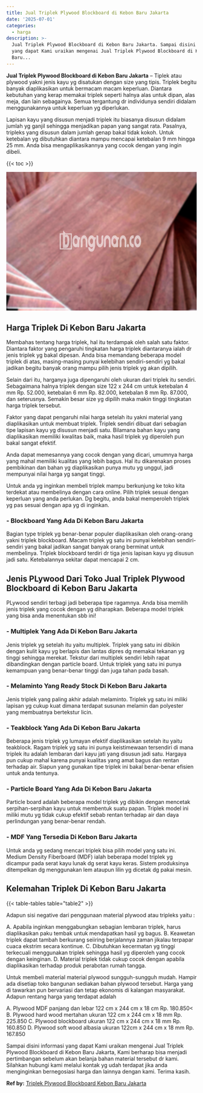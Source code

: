 ```yaml
---
title: Jual Triplek Plywood Blockboard di Kebon Baru Jakarta
date: '2025-07-01'
categories:
  - harga
description: >-
  Jual Triplek Plywood Blockboard di Kebon Baru Jakarta. Sampai disini informasi
  yang dapat Kami uraikan mengenai Jual Triplek Plywood Blockboard di Kebon
  Baru...
---
```


**Jual Triplek Plywood Blockboard di Kebon Baru Jakarta** – Tiplek atau plywood yakni jenis kayu yg disatukan dengan size yang tipis. Triplek begitu banyak diaplikasikan untuk bermacam macam keperluan. Diantara kebutuhan yang kerap memakai triplek seperti halnya alas untuk dipan, alas meja, dan lain sebagainya. Semua tergantung dr individunya sendiri didalam menggunakannya untuk keperluan yg diperlukan.

Lapisan kayu yang disusun menjadi triplek itu biasanya disusun didalam jumlah yg ganjil sehingga menjadikan papan yang sangat rata. Pasalnya, tripleks yang disusun dalam jumlah genap bakal tidak kokoh. Untuk ketebalan yg dibutuhkan diantara mampu mencapai ketebalan 9 mm hingga 25 mm. Anda bisa mengaplikasikannya yang cocok dengan yang ingin dibeli.

{{< toc >}}

![Jual Triplek Plywood Blockboard di Kebon Baru Jakarta](/images/jual-triplek-murah-05.png)

## Harga Triplek Di Kebon Baru Jakarta

Membahas tentang harga triplek, hal itu terdampak oleh salah satu faktor. Diantara faktor yang pengaruhi tingkatan harga triplek diantaranya ialah dr jenis triplek yg bakal dipesan. Anda bisa memandang beberapa model triplek di atas, masing-masing punyai kelebihan sendiri-sendiri yg bakal jadikan begitu banyak orang mampu pilih jenis triplek yg akan dipilih.

Selain dari itu, harganya juga dipengaruhi oleh ukuran dari triplek itu sendiri. Sebagaimana halnya triplek dengan size 122 x 244 cm untuk ketebalan 4 mm Rp. 52.000, ketebalan 6 mm Rp. 82.000, ketebalan 8 mm Rp. 87.000, dan seterusnya. Semakin besar size yg dipilih maka makin tinggi tingkatan harga triplek tersebut.

Faktor yang dapat pengaruhi nilai harga setelah itu yakni material yang diaplikasikan untuk membuat triplek. Triplek sendiri dibuat dari sebagian tipe lapisan kayu yg disusun menjadi satu. Bilamana bahan kayu yang diaplikasikan memiliki kwalitas baik, maka hasil triplek yg diperoleh pun bakal sangat efektif.

Anda dapat memesannya yang cocok dengan yang dicari, umumnya harga yang mahal memiliki kualitas yang lebih bagus. Hal itu dikarenakan proses pembikinan dan bahan yg diaplikasikan punya mutu yg unggul, jadi mempunyai nilai harga yg sangat tinggi.

Untuk anda yg inginkan membeli triplek mampu berkunjung ke toko kita terdekat atau membelinya dengan cara online. Pilih triplek sesuai dengan keperluan yang anda perlukan. Dg begitu, anda bakal memperoleh triplek yg pas sesuai dengan apa yg di inginkan.

### \- Blockboard Yang Ada Di Kebon Baru Jakarta

Bagian type triplek yg benar-benar populer diaplikasikan oleh orang-orang yakni triplek blockboard. Macam triplek yg satu ini punyai kelebihan sendiri-sendiri yang bakal jadikan sangat banyak orang berminat untuk membelinya. Triplek blockboard terdiri dr tiga jenis lapisan kayu yg disusun jadi satu. Ketebalannya sekitar dapat mencapai 2 cm.

## Jenis PLywood Dari Toko Jual Triplek Plywood Blockboard di Kebon Baru Jakarta

PLywood sendiri terbagi jadi beberapa tipe ragamnya. Anda bisa memilih jenis triplek yang cocok dengan yg diharapkan. Beberapa model triplek yang bisa anda menentukan sbb ini!

### \- Multiplek Yang Ada Di Kebon Baru Jakarta

Jenis triplek yg setelah itu yaitu multiplek. Triplek yang satu ini dibikin dengan kulit kayu yg berlapis dan lantas dipres dg memakai tekanan yg tinggi sehingga merekat. Tekstur dari multiplek sendiri lebih rapat dibandingkan dengan particle board. Untuk triplek yang satu ini punya kemampuan yang benar-benar tinggi dan juga tahan pada basah.

### \- Melaminto Yang Ready Stock Di Kebon Baru Jakarta

Jenis triplek yang paling akhir adalah melaminto. Triplek yg satu ini miliki lapisan yg cukup kuat dimana terdapat susunan melamin dan polyester yang membuatnya bertekstur licin.

### \- Teakblock Yang Ada Di Kebon Baru Jakarta

Beberapa jenis triplek yg lumayan efektif diaplikasikan setelah itu yaitu teakblock. Ragam triplek yg satu ini punya keistimewaan tersendiri di mana triplek itu adalah lembaran dari kayu jati yang disusun jadi satu. Hargaya pun cukup mahal karena punyai kualitas yang amat bagus dan rentan terhadap air. Siapun yang gunakan tipe triplek ini bakal benar-benar efisien untuk anda tentunya.

### \- Particle Board Yang Ada Di Kebon Baru Jakarta

Particle board adalah beberapa model triplek yg dibikin dengan mencetak serpihan-serpihan kayu untuk membentuk suatu papan. Triplek model ini miliki mutu yg tidak cukup efektif sebab rentan terhadap air dan daya perlindungan yang benar-benar rendah.

### \- MDF Yang Tersedia Di Kebon Baru Jakarta

Untuk anda yg sedang mencari triplek bisa pilih model yang satu ini. Medium Density Fiberboard (MDF) ialah beberapa model triplek yg dicampur pada serat kayu lunak dg serat kayu keras. Sistem produksinya ditempelkan dg menggunakan lem ataupun lilin yg dicetak dg pakai mesin.

## Kelemahan Triplek Di Kebon Baru Jakarta

{{< table-tables table="table2" >}}

Adapun sisi negative dari penggunaan material plywood atau tripleks yaitu :

A. Apabila inginkan menggabungkan sebagian lembaran triplek, harus diaplikasikan paku tembak untuk mendapatkan hasil yg bagus. B. Keawetan triplek dapat tambah berkurang seiiring berjalannya zaman jikalau terpapar cuaca ekstrim secara kontinue. C. Dibutuhkan kecermatan yg tinggi terkecuali menggunakan triplek sehingga hasil yg diperoleh yang cocok dengan keinginan. D. Material triplek tidak cukup cocok dengan apabila diaplikasikan terhadap produk perabotan rumah tangga.

Untuk membeli material material plywood sungguh-sungguh mudah. Hampir ada disetiap toko bangunan sediakan bahan plywood tersebut. Harga yang di tawarkan pun bervariasi dan tetap ekonomis di kalangan masyarakat. Adapun rentang harga yang terdapat adalah

A. Plywood MDF panjang dan lebar 122 cm x 244 cm x 18 cm Rp. 180.850< B. Plywood hard wood mertahan ukuran 122 cm x 244 cm x 18 mm Rp. 225.850 C. Plywood blockboard ukuran 122 cm x 244 cm x 18 mm Rp. 160.850 D. Plywood soft wood albasia ukuran 122cm x 244 cm x 18 mm Rp. 167.850

Sampai disini informasi yang dapat Kami uraikan mengenai Jual Triplek Plywood Blockboard di Kebon Baru Jakarta, Kami berharap bisa menjadi pertimbangan sebelum akan belanja bahan material tersebut dr kami. Silahkan hubungi kami melalui kontak yg udah terdapat jika anda menginginkan bernegosiasi harga dan lainnya dengan kami. Terima kasih.

**Ref by:** [Triplek Plywood Blockboard Kebon Baru Jakarta](https://id.wikipedia.org/wiki/Triplek)
